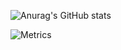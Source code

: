 ![Anurag's GitHub stats](https://github-readme-stats.vercel.app/api?username=Apersant1&show_icons=true&theme=dark)

![Metrics](https://metrics.lecoq.io/Apersant1?template=classic&base.header=0&languages=1&isocalendar=1&isocalendar.duration=half-year&languages.colors=github&languages.threshold=0%25&config.timezone=Europe%2FMoscow)
